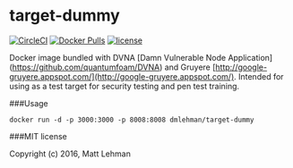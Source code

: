 # target-dummy

[![CircleCI](https://img.shields.io/circleci/project/dmlehman99/target-dummy.svg?maxAge=2592000?style=plastic)]()
[![Docker Pulls](https://img.shields.io/docker/pulls/dmlehman/target-dummy.svg?maxAge=2592000?style=plastic)]()
[![license](https://img.shields.io/github/license/dmlehman99/target-dummy.svg?maxAge=2592000?style=plastic)]()

Docker image bundled with DVNA [Damn Vulnerable Node Application] (https://github.com/quantumfoam/DVNA) and Gruyere [http://google-gruyere.appspot.com/](http://google-gruyere.appspot.com/).  Intended for using as a test target for security testing and pen test training.

###Usage

    docker run -d -p 3000:3000 -p 8008:8008 dmlehman/target-dummy

###MIT license

Copyright (c) 2016, Matt Lehman
